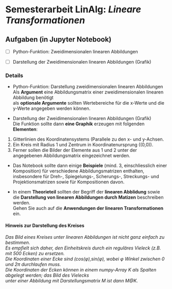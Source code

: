 # Semesterarbeit LinAlg: *Lineare Transformationen*

## Aufgaben (in Jupyter Notebook)

- [ ] Python-Funktion: Zweidimensionalen linearen Abbildungen
- [ ] Darstellung der Zweidimensionalen linearen Abbildungen (Grafik)



### Details  

* Python-Funktion: Darstellung zweidimensionalen linearen Abbildungen  
   Als **Argument** eine Abbildungsmatrix einer zweidimensionalen linearen Abbildung benötigt  
   als **optionale Argumente** sollten Wertebereiche für die x-Werte und die y-Werte angegeben werden können.  
   
* Darstellung der Zweidimensionalen linearen Abbildungen (Grafik)  
   Die Funktion sollte dann **eine Graphik** erzeugen mit folgenden **Elementen**:  
1. Gitterlinien des Koordinatensystems (Parallele zu den x- und y-Achsen.  
2. Ein Kreis mit Radius 1 und Zentrum in Koordinatenursprung ((0,0)).  
3. Ferner sollen die Bilder der Elemente aus 1 und 2 unter der angegebenen Abbildungsmatrix eingezeichnet werden.  


* Das Notebook sollte dann einige **Beispiele** (mind. 3, einschliesslich einer Komposition) für verschiedene Abbildungsmatrizen enthalten, insbesondere für Dreh-, Spiegelungs-, Scherungs-, Streckungs- und Projektionsmatrizen sowie für Kompositionen davon.

* In einem **Theorieteil** sollten der Begriff der **linearen Abblidung** sowie die **Darstellung von linearen Abbildungen durch Matizen** beschreiben werden.   
Gehen Sie auch auf die **Anwendungen der linearen Transformationen** ein.  

#### Hinweis zur Darstellung des Kreises
   *Das Bild eines Kreises unter linearen Abbildungen ist nicht ganz einfach zu bestimmen.*      
   *Es empfielt sich daher, den Einheitskreis durch ein reguläres Vieleck (z.B. mit 500 Ecken) zu ersetzen.*   
   *Die Koordinaten einer Ecke sind (cos(φ),sin(φ), wobei φ       Winkel zwischen 0 und 2π durchlaufen muss.*   
   *Die Koordinaten der Ecken können in einem numpy-Array K als Spalten abgelegt werden; das Bild des Vielecks*  
   *unter einer Abbildung mit Darstellungsmatrix M ist dann M@K.* 
